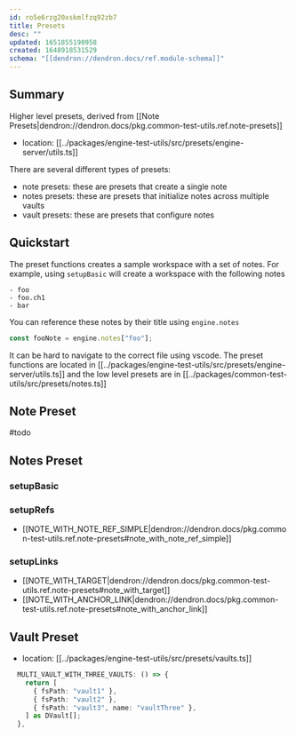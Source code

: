 ```yaml
---
id: ro5e6rzg20xskmlfzq92zb7
title: Presets
desc: ""
updated: 1651855190958
created: 1648918531529
schema: "[[dendron://dendron.docs/ref.module-schema]]"
---
```


## Summary

Higher level presets, derived from [[Note Presets|dendron://dendron.docs/pkg.common-test-utils.ref.note-presets]]

- location: [[../packages/engine-test-utils/src/presets/engine-server/utils.ts]]

There are several different types of presets:
- note presets: these are presets that create a single note
- notes presets: these are presets that initialize notes across multiple vaults
- vault presets: these are presets that configure notes

## Quickstart

The preset functions creates a sample workspace with a set of notes.
For example, using `setupBasic` will create a workspace with the following notes

```
- foo
- foo.ch1
- bar
```

You can reference these notes by their title using `engine.notes`

```ts
const fooNote = engine.notes["foo"];
```

It can be hard to navigate to the correct file using vscode. The preset functions are located in [[../packages/engine-test-utils/src/presets/engine-server/utils.ts]] and the low level presets are in [[../packages/common-test-utils/src/presets/notes.ts]]

## Note Preset

#todo

## Notes Preset

### setupBasic

### setupRefs

- [[NOTE_WITH_NOTE_REF_SIMPLE|dendron://dendron.docs/pkg.common-test-utils.ref.note-presets#note_with_note_ref_simple]]

### setupLinks

- [[NOTE_WITH_TARGET|dendron://dendron.docs/pkg.common-test-utils.ref.note-presets#note_with_target]]
- [[NOTE_WITH_ANCHOR_LINK|dendron://dendron.docs/pkg.common-test-utils.ref.note-presets#note_with_anchor_link]]

## Vault Preset

- location: [[../packages/engine-test-utils/src/presets/vaults.ts]]

```ts
  MULTI_VAULT_WITH_THREE_VAULTS: () => {
    return [
      { fsPath: "vault1" },
      { fsPath: "vault2" },
      { fsPath: "vault3", name: "vaultThree" },
    ] as DVault[];
  },
```